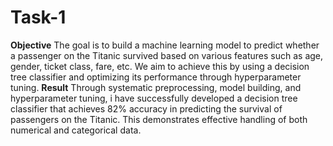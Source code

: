 # Task-1
**Objective**
The goal is to build a machine learning model to predict whether a passenger on the Titanic survived based on various features such as age, gender, ticket class, fare, etc.
We aim to achieve this by using a decision tree classifier and optimizing its performance through hyperparameter tuning.
**Result**
Through systematic preprocessing, model building, and hyperparameter tuning, i have successfully developed a decision tree classifier that achieves 82% accuracy in predicting the survival of passengers on the Titanic. This demonstrates effective handling of both numerical and categorical data.
